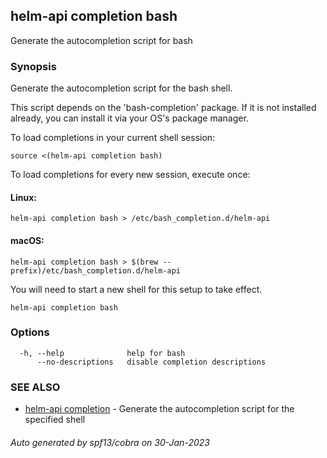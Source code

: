 ## helm-api completion bash

Generate the autocompletion script for bash

### Synopsis

Generate the autocompletion script for the bash shell.

This script depends on the 'bash-completion' package.
If it is not installed already, you can install it via your OS's package manager.

To load completions in your current shell session:

	source <(helm-api completion bash)

To load completions for every new session, execute once:

#### Linux:

	helm-api completion bash > /etc/bash_completion.d/helm-api

#### macOS:

	helm-api completion bash > $(brew --prefix)/etc/bash_completion.d/helm-api

You will need to start a new shell for this setup to take effect.


```
helm-api completion bash
```

### Options

```
  -h, --help              help for bash
      --no-descriptions   disable completion descriptions
```

### SEE ALSO

* [helm-api completion](helm-api_completion.md)	 - Generate the autocompletion script for the specified shell

###### Auto generated by spf13/cobra on 30-Jan-2023
